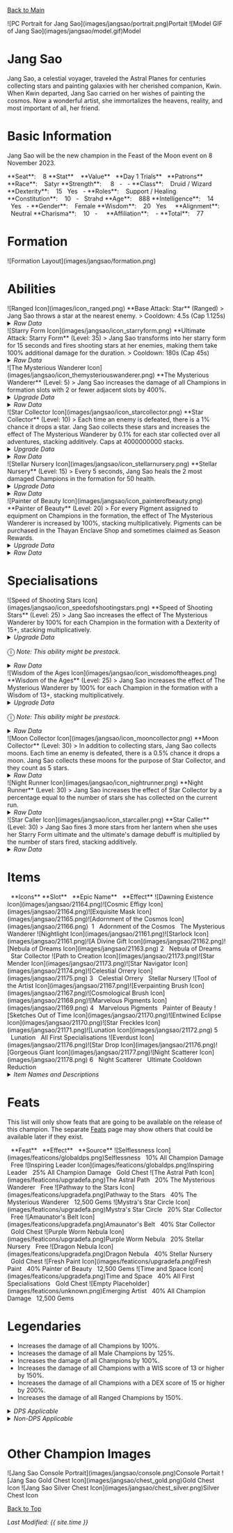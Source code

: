 [Back to Main](index.md)

<span class="championPortraitsRow">
    <span class="championPortraitsImage">
        ![PC Portrait for Jang Sao](images/jangsao/portrait.png)Portait
    </span>
    <span class="championPortraitsImage">
        ![Model GIF of Jang Sao](images/jangsao/model.gif)Model
    </span>
</span>

# Jang Sao

Jang Sao, a celestial voyager, traveled the Astral Planes for centuries collecting stars and painting galaxies with her cherished companion, Kwin. When Kwin departed, Jang Sao carried on her wishes of painting the cosmos. Now a wonderful artist, she immortalizes the heavens, reality, and most important of all, her friend.

# Basic Information

Jang Sao will be the new champion in the Feast of the Moon event on 8 November 2023.

<span class="champStatsTableColumn">
    <span class="champStatsTableRow">
        <span class="champStatsTableInfoHeader">
            <span style="margin-right:4px;">**Seat**:</span>
        </span>
        <span class="champStatsTableInfo">
            <span style="margin-left:8px;">8</span>
        </span>
        <span class="champStatsTableStatHeader">
            <span style="margin-right:4px;">**Stat**</span>
        </span>
        <span class="champStatsTableStatsHeader">
            <span style="margin-left:8px;">**Value**</span>
        </span>
        <span class="champStatsTableTrialsHeader">
            <span style="margin-left:8px;">**Day 1 Trials**</span>
        </span>
        <span class="champStatsTablePatronsHeader">
            <span style="margin-left:8px;">**Patrons**</span>
        </span>
    </span>
    <span class="champStatsTableRow">
        <span class="champStatsTableInfoHeader">
            <span style="margin-right:4px;">**Race**:</span>
        </span>
        <span class="champStatsTableInfo">
            <span style="margin-left:8px;">Satyr</span>
        </span>
        <span class="champStatsTableStatHeader">
            <span style="margin-right:4px;">**Strength**:</span>
        </span>
        <span class="champStatsTableStats">
            <span style="margin-left:13px;">8</span>
        </span>
        <span class="champStatsTableTrials">
            <span style="margin-left:8px;">-</span>
        </span>
        <span class="champStatsTablePatrons">
            <span style="margin-left:8px;">-</span>
        </span>
    </span>
    <span class="champStatsTableRow">
        <span class="champStatsTableInfoHeader">
            <span style="margin-right:4px;">**Class**:</span>
        </span>
        <span class="champStatsTableInfo">
            <span style="margin-left:8px;">Druid / Wizard</span>
        </span>
        <span class="champStatsTableStatHeader">
            <span style="margin-right:4px;">**Dexterity**:</span>
        </span>
        <span class="champStatsTableStats">
            <span style="margin-left:8px;">15</span>
        </span>
        <span class="champStatsTableTrials">
            <span style="margin-left:8px;">Yes</span>
        </span>
        <span class="champStatsTablePatrons">
            <span style="margin-left:8px;">-</span>
        </span>
    </span>
    <span class="champStatsTableRow">
        <span class="champStatsTableInfoHeader">
            <span style="margin-right:4px;">**Roles**:</span>
        </span>
        <span class="champStatsTableInfo">
            <span style="margin-left:8px;">Support / Healing</span>
        </span>
        <span class="champStatsTableStatHeader">
            <span style="margin-right:4px;">**Constitution**:</span>
        </span>
        <span class="champStatsTableStats">
            <span style="margin-left:8px;">10</span>
        </span>
        <span class="champStatsTableTrials">
            <span style="margin-left:8px;">-</span>
        </span>
        <span class="champStatsTablePatrons">
            <span style="margin-left:8px;">Strahd</span>
        </span>
    </span>
    <span class="champStatsTableRow">
        <span class="champStatsTableInfoHeader">
            <span style="margin-right:4px;">**Age**:</span>
        </span>
        <span class="champStatsTableInfo">
            <span style="margin-left:8px;">888</span>
        </span>
        <span class="champStatsTableStatHeader">
            <span style="margin-right:4px;">**Intelligence**:</span>
        </span>
        <span class="champStatsTableStats">
            <span style="margin-left:8px;">14</span>
        </span>
        <span class="champStatsTableTrials">
            <span style="margin-left:8px;">Yes</span>
        </span>
        <span class="champStatsTablePatrons">
            <span style="margin-left:8px;">-</span>
        </span>
    </span>
    <span class="champStatsTableRow">
        <span class="champStatsTableInfoHeader">
            <span style="margin-right:4px;">**Gender**:</span>
        </span>
        <span class="champStatsTableInfo">
            <span style="margin-left:8px;">Female</span>
        </span>
        <span class="champStatsTableStatHeader">
            <span style="margin-right:4px;">**Wisdom**:</span>
        </span>
        <span class="champStatsTableStats">
            <span style="margin-left:8px;">20</span>
        </span>
        <span class="champStatsTableTrials">
            <span style="margin-left:8px;">Yes</span>
        </span>
        <span class="champStatsTablePatrons">
            <span style="margin-left:8px;">&nbsp;</span>
        </span>
    </span>
    <span class="champStatsTableRow">
        <span class="champStatsTableInfoHeader">
            <span style="margin-right:4px;">**Alignment**:</span>
        </span>
        <span class="champStatsTableInfo">
            <span style="margin-left:8px;">Neutral</span>
        </span>
        <span class="champStatsTableStatHeader">
            <span style="margin-right:4px;">**Charisma**:</span>
        </span>
        <span class="champStatsTableStats">
            <span style="margin-left:8px;">10</span>
        </span>
        <span class="champStatsTableTrials">
            <span style="margin-left:8px;">-</span>
        </span>
        <span class="champStatsTablePatrons">
            <span style="margin-left:8px;">&nbsp;</span>
        </span>
    </span>
    <span class="champStatsTableRow">
        <span class="champStatsTableInfoHeader">
            <span style="margin-right:4px;">**Affiliation**:</span>
        </span>
        <span class="champStatsTableInfo">
            <span style="margin-left:8px;">-</span>
        </span>
        <span class="champStatsTableStatHeader">
            <span style="margin-right:4px;">**Total**:</span>
        </span>
        <span class="champStatsTableStats">
            <span style="margin-left:8px;">77</span>
        </span>
        <span class="champStatsTableTrials">
            <span style="margin-left:8px;">&nbsp;</span>
        </span>
        <span class="champStatsTablePatrons">
            <span style="margin-left:8px;">&nbsp;</span>
        </span>
    </span>
</span>

# Formation

<span class="formationBorder">
    ![Formation Layout](images/jangsao/formation.png)
</span>

# Abilities

<div markdown="1" class="abilityBorder"><div markdown="1" class="abilityBorderInner">
![Ranged Icon](images/icon_ranged.png) **Base Attack: Star** (Ranged)
> Jang Sao throws a star at the nearest enemy.  
> Cooldown: 4.5s (Cap 1.125s)
<details><summary><em>Raw Data</em></summary>
<p>
<pre>
{
    "description": "Jang Sao throws a star at the nearest enemy.",
    "long_description": "",
    "damage_modifier": 1,
    "damage_types": ["ranged"],
    "graphic_id": 0,
    "target": "front",
    "aoe_radius": 0,
    "tags": ["ranged"],
    "num_targets": 1,
    "animations": [{
        "projectile_details": {
            "trail": {
                "scale_lerp": [{
                    "x": 1.5,
                    "y": 1.5
                }],
                "lifespan": 0.3,
                "initial_velocity": {
                    "x": 0,
                    "y": 0
                },
                "alpha_lerp": {
                    "0": 0,
                    "1": 0,
                    "0.1": 0.75
                },
                "particle_graphic_ids": [21159],
                "spawn_rate": 100,
                "velocity_jitter": {
                    "x": 50,
                    "y": 50
                }
            },
            "percent_height_offset": 5,
            "projectile_graphic_id": 21158,
            "projectile_speed": 1300,
            "hash": "f99a3085668ee6718a56877a085d85f6",
            "rotation_speed": 180
        },
        "hit_sound": 133,
        "shoot_offset_x": -25,
        "shoot_sound": 149,
        "type": "ranged_attack",
        "projectile": "pd_generic_projectile",
        "shoot_frame": 20
    }],
    "name": "Star",
    "cooldown": 4.5,
    "id": 698
}
</pre>
</p>
</details>
</div></div>

<div markdown="1" class="abilityBorder"><div markdown="1" class="abilityBorderInner">
![Starry Form Icon](images/jangsao/icon_starryform.png) **Ultimate Attack: Starry Form** (Level: 35)
> Jang Sao transforms into her starry form for 15 seconds and fires shooting stars at her enemies, making them take 100% additional damage for the duration.  
> Cooldown: 180s (Cap 45s)
<details><summary><em>Raw Data</em></summary>
<p>
<pre>
{
    "description": "Jang Sao transforms and shooting stars make her foes take more damage.",
    "long_description": "Jang Sao transforms into her starry form for 15 seconds and fires shooting stars at her enemies, making them take 100% additional damage for the duration.",
    "damage_modifier": 0.03,
    "damage_types": ["magic"],
    "graphic_id": 21208,
    "target": "random",
    "aoe_radius": 100,
    "tags": [
        "ranged",
        "ultimate"
    ],
    "num_targets": 1,
    "animations": [{
        "ultimate": "jang_sao",
        "type": "ultimate_attack"
    }],
    "name": "Starry Form",
    "cooldown": 180,
    "id": 699
}
</pre>
</p>
</details>
</div></div>

<div markdown="1" class="abilityBorder"><div markdown="1" class="abilityBorderInner">
![The Mysterious Wanderer Icon](images/jangsao/icon_themysteriouswanderer.png) **The Mysterious Wanderer** (Level: 5)
> Jang Sao increases the damage of all Champions in formation slots with 2 or fewer adjacent slots by 400%.
<details><summary><em>Upgrade Data</em></summary>
<p>
<pre>
Upgrades:
       40: 100%

    Total Upgrade Bonus: 100%
</pre>
</p>
</details>
<details><summary><em>Raw Data</em></summary>
<p>
<pre>
{
    "static_dps_mult": null,
    "required_level": 5,
    "effect": "effect_def,1733",
    "tip_text": "Jang Sao increases the damage of all Champions in formation slots with 2 or fewer adjacent slots.",
    "name": "The Mysterious Wanderer",
    "id": 13257,
    "hero_id": 140,
    "upgrade_type": "unlock_ability",
    "default_enabled": 1,
    "required_upgrade_id": 0
}
{
    "effect_keys": [{
        "off_when_benched": true,
        "max_adj": 2,
        "effect_string": "hero_dps_multiplier_mult,400",
        "targets": [{
            "if_expr": "num_adj_slots<=max_adj",
            "max_adj": 2,
            "type": "slot_if_expr"
        }]
    }],
    "requirements": "",
    "description": {"desc": "Jang Sao increases the damage of all Champions in formation slots with $max_adj or fewer adjacent slots by $(amount)%."},
    "id": 1733,
    "flavour_text": "",
    "graphic_id": 21198,
    "properties": {
        "is_formation_ability": true,
        "owner_use_outgoing_description": true
    }
}
</pre>
</p>
</details>
</div></div>

<div markdown="1" class="abilityBorder"><div markdown="1" class="abilityBorderInner">
![Star Collector Icon](images/jangsao/icon_starcollector.png) **Star Collector** (Level: 10)
> Each time an enemy is defeated, there is a 1% chance it drops a star. Jang Sao collects these stars and increases the effect of The Mysterious Wanderer by 0.1% for each star collected over all adventures, stacking additively. Caps at 4000000000 stacks.
<details><summary><em>Upgrade Data</em></summary>
<p>
<pre>
Upgrades:
       50: 100%

    Total Upgrade Bonus: 100%
</pre>
</p>
</details>
<details><summary><em>Raw Data</em></summary>
<p>
<pre>
{
    "static_dps_mult": null,
    "required_level": 10,
    "effect": "effect_def,1734",
    "tip_text": "Jang Sao has a slim chance of collecting a star each time a monster is defeated, permanently increasing her damage buff.",
    "name": "Star Collector",
    "id": 13258,
    "hero_id": 140,
    "upgrade_type": "unlock_ability",
    "default_enabled": 1,
    "required_upgrade_id": 0
}
{
    "effect_keys": [
        {
            "stack_title": "Total Stars",
            "stacks_multiply": false,
            "show_bonus": true,
            "effect_string": "buff_upgrade,0.1,13257",
            "desc_forced_order": 1,
            "max_stacks": 4000000000,
            "stacks_on_trigger": "on_broadcast_stacks,jangsao_star_trigger"
        },
        {
            "off_when_benched": true,
            "effect_string": "jangsao_star_collector,1"
        },
        {
            "is_instanced_stat": false,
            "use_stat_defs": true,
            "effect_string": "stacks_data_binder_safe,0,jangsao_star_collector_stacks"
        },
        {
            "stack_title": "Stars gained this adventure",
            "effect_string": "do_nothing",
            "desc_forced_order": 0,
            "show_stacks": true,
            "stacks_on_trigger": "on_broadcast_stacks,jangsao_star_trigger"
        },
        {
            "is_instanced_stat": true,
            "use_stat_defs": true,
            "effect_string": "stacks_data_binder_safe,3,jangsao_star_collector_stacks_this_run"
        }
    ],
    "requirements": "",
    "description": {"desc": "Each time an enemy is defeated, there is a $(amount___2)% chance it drops a star. Jang Sao collects these stars and increases the effect of The Mysterious Wanderer by $(not_buffed amount)% for each star collected over all adventures, stacking additively. Caps at $max_stacks stacks."},
    "id": 1734,
    "flavour_text": "",
    "graphic_id": 21196,
    "properties": {
        "indexed_effect_properties": true,
        "is_formation_ability": true,
        "default_bonus_index": 0,
        "owner_use_outgoing_description": true,
        "per_effect_index_bonuses": true
    }
}
</pre>
</p>
</details>
</div></div>

<div markdown="1" class="abilityBorder"><div markdown="1" class="abilityBorderInner">
![Stellar Nursery Icon](images/jangsao/icon_stellarnursery.png) **Stellar Nursery** (Level: 15)
> Every 5 seconds, Jang Sao heals the 2 most damaged Champions in the formation for 50 health.
<details><summary><em>Upgrade Data</em></summary>
<p>
<pre>
Upgrades:
       55: 100%

    Total Upgrade Bonus: 100%
</pre>
</p>
</details>
<details><summary><em>Raw Data</em></summary>
<p>
<pre>
{
    "static_dps_mult": null,
    "required_level": 15,
    "effect": "effect_def,1735",
    "name": "Stellar Nursery",
    "id": 13259,
    "hero_id": 140,
    "upgrade_type": "unlock_ability",
    "default_enabled": 1,
    "required_upgrade_id": 0
}
{
    "effect_keys": [
        {
            "effect_string": "jangsao_stellar_nursery,50",
            "tick_rate": 5
        },
        {"effect_string": "jangsao_stellar_nursery_target_count,2"}
    ],
    "requirements": "",
    "description": {"desc": "Every $(tick_rate) seconds, Jang Sao heals the $(jangsao_stellar_nursery_target_count) most damaged Champions in the formation for $(amount) health."},
    "id": 1735,
    "flavour_text": "",
    "graphic_id": 21197,
    "properties": {
        "indexed_effect_properties": true,
        "is_formation_ability": true,
        "default_bonus_index": 0,
        "owner_use_outgoing_description": true,
        "per_effect_index_bonuses": true
    }
}
</pre>
</p>
</details>
</div></div>

<div markdown="1" class="abilityBorder"><div markdown="1" class="abilityBorderInner">
![Painter of Beauty Icon](images/jangsao/icon_painterofbeauty.png) **Painter of Beauty** (Level: 20)
> For every Pigment assigned to equipment on Champions in the formation, the effect of The Mysterious Wanderer is increased by 100%, stacking multiplicatively. Pigments can be purchased in the Thayan Enclave Shop and sometimes claimed as Season Rewards.
<details><summary><em>Upgrade Data</em></summary>
<p>
<pre>
Upgrades:
       60: 100%

    Total Upgrade Bonus: 100%
</pre>
</p>
</details>
<details><summary><em>Raw Data</em></summary>
<p>
<pre>
{
    "static_dps_mult": null,
    "required_level": 20,
    "effect": "effect_def,1736",
    "name": "Painter of Beauty",
    "id": 13260,
    "hero_id": 140,
    "upgrade_type": "unlock_ability",
    "default_enabled": 1,
    "required_upgrade_id": 0
}
{
    "effect_keys": [{
        "stack_title": "Total Pigments",
        "amount_updated_listeners": [
            "slot_changed",
            "loot_changed"
        ],
        "stacks_multiply": true,
        "show_bonus": true,
        "amount_func": "mult",
        "stack_func": "per_hero_attribute",
        "per_hero_expr": "num_applied_pigments",
        "effect_string": "buff_upgrade,100,13257"
    }],
    "requirements": "",
    "description": {"desc": "For every Pigment assigned to equipment on Champions in the formation, the effect of The Mysterious Wanderer is increased by $(not_buffed amount)%, stacking multiplicatively. Pigments can be purchased in the Thayan Enclave Shop and sometimes claimed as Season Rewards."},
    "id": 1736,
    "flavour_text": "",
    "graphic_id": 21195,
    "properties": {
        "is_formation_ability": true,
        "owner_use_outgoing_description": true
    }
}
</pre>
</p>
</details>
</div></div>

# Specialisations

<div markdown="1" class="abilityBorder"><div markdown="1" class="abilityBorderInner">
![Speed of Shooting Stars Icon](images/jangsao/icon_speedofshootingstars.png) **Speed of Shooting Stars** (Level: 25)
> Jang Sao increases the effect of The Mysterious Wanderer by 100% for each Champion in the formation with a Dexterity of 15+, stacking multiplicatively.
<details><summary><em>Upgrade Data</em></summary>
<p>
<pre>
Upgrades:
       65: 100%

    Total Upgrade Bonus: 100%
</pre>
</p>
</details>

<span style="font-size:1.2em;">ⓘ</span> *Note: This ability might be prestack.*
<details><summary><em>Raw Data</em></summary>
<p>
<pre>
{
    "static_dps_mult": null,
    "specialization_name": "Speed of Shooting Stars",
    "required_level": 25,
    "effect": "effect_def,1738",
    "name": "Speed of Shooting Stars",
    "specialization_graphic_id": 21205,
    "id": 13262,
    "hero_id": 140,
    "upgrade_type": "unlock_ability",
    "default_enabled": 1,
    "required_upgrade_id": 0,
    "specialization_description": "Jang Sao prefers the company of those that are quick."
}
{
    "effect_keys": [
        {"effect_string": "pre_stack_amount,100"},
        {
            "amount_expr": "upgrade_amount(13262,0)",
            "amount_updated_listeners": [
                "slot_changed",
                "feat_changed"
            ],
            "stacks_multiply": true,
            "off_when_benched": true,
            "show_bonus": true,
            "amount_func": "mult",
            "stack_func": "per_hero_attribute",
            "min_stat_amount": 15,
            "per_hero_expr": "clamp(dex+1-min_stat_amount,0,1)",
            "effect_string": "buff_upgrade,0,13257"
        }
    ],
    "requirements": "",
    "description": {"desc": "Jang Sao increases the effect of The Mysterious Wanderer by $(not_buffed amount)% for each Champion in the formation with a Dexterity of $(min_stat_amount___2)+, stacking multiplicatively."},
    "id": 1738,
    "flavour_text": "",
    "graphic_id": 0,
    "properties": {
        "indexed_effect_properties": true,
        "is_formation_ability": true,
        "spec_option_post_apply_info": "High Dexterity Champions: $num_stacks___2",
        "default_bonus_index": 0,
        "owner_use_outgoing_description": true,
        "type": "upgrade",
        "formation_circle_icon": false,
        "per_effect_index_bonuses": true
    }
}
</pre>
</p>
</details>
</div></div>

<div markdown="1" class="abilityBorder"><div markdown="1" class="abilityBorderInner">
![Wisdom of the Ages Icon](images/jangsao/icon_wisdomoftheages.png) **Wisdom of the Ages** (Level: 25)
> Jang Sao increases the effect of The Mysterious Wanderer by 100% for each Champion in the formation with a Wisdom of 13+, stacking multiplicatively.
<details><summary><em>Upgrade Data</em></summary>
<p>
<pre>
Upgrades:
       65: 100%

    Total Upgrade Bonus: 100%
</pre>
</p>
</details>

<span style="font-size:1.2em;">ⓘ</span> *Note: This ability might be prestack.*
<details><summary><em>Raw Data</em></summary>
<p>
<pre>
{
    "static_dps_mult": null,
    "specialization_name": "Wisdom of the Ages",
    "required_level": 25,
    "effect": "effect_def,1737",
    "name": "Wisdom of the Ages",
    "specialization_graphic_id": 21207,
    "id": 13261,
    "hero_id": 140,
    "upgrade_type": "unlock_ability",
    "default_enabled": 1,
    "required_upgrade_id": 0,
    "specialization_description": "Jang Sao prefers the company of those that are wise."
}
{
    "effect_keys": [
        {"effect_string": "pre_stack_amount,100"},
        {
            "amount_expr": "upgrade_amount(13261,0)",
            "amount_updated_listeners": [
                "slot_changed",
                "feat_changed"
            ],
            "stacks_multiply": true,
            "off_when_benched": true,
            "show_bonus": true,
            "amount_func": "mult",
            "stack_func": "per_hero_attribute",
            "min_stat_amount": 13,
            "per_hero_expr": "clamp(wis+1-min_stat_amount,0,1)",
            "effect_string": "buff_upgrade,0,13257"
        }
    ],
    "requirements": "",
    "description": {"desc": "Jang Sao increases the effect of The Mysterious Wanderer by $(not_buffed amount)% for each Champion in the formation with a Wisdom of $(min_stat_amount___2)+, stacking multiplicatively."},
    "id": 1737,
    "flavour_text": "",
    "graphic_id": 0,
    "properties": {
        "indexed_effect_properties": true,
        "is_formation_ability": true,
        "spec_option_post_apply_info": "High Wisdom Champions: $num_stacks___2",
        "default_bonus_index": 0,
        "owner_use_outgoing_description": true,
        "type": "upgrade",
        "formation_circle_icon": false,
        "per_effect_index_bonuses": true
    }
}
</pre>
</p>
</details>
</div></div>

<div markdown="1" class="abilityBorder"><div markdown="1" class="abilityBorderInner">
![Moon Collector Icon](images/jangsao/icon_mooncollector.png) **Moon Collector** (Level: 30)
> In addition to collecting stars, Jang Sao collects moons. Each time an enemy is defeated, there is a 0.5% chance it drops a moon. Jang Sao collects these moons for the purpose of Star Collector, and they count as 5 stars.
<details><summary><em>Raw Data</em></summary>
<p>
<pre>
{
    "static_dps_mult": null,
    "specialization_name": "Moon Collector",
    "required_level": 30,
    "effect": "effect_def,1739",
    "name": "Moon Collector",
    "specialization_graphic_id": 21203,
    "id": 13263,
    "hero_id": 140,
    "upgrade_type": "unlock_ability",
    "default_enabled": 1,
    "required_upgrade_id": 0,
    "specialization_description": "Jang Sao increases the chance of finding astronomical beauty by seeking out moons in addition to stars."
}
{
    "effect_keys": [{
        "goober_graphic_id": 21156,
        "off_when_benched": true,
        "goober_name": "Projectile_JangSao_Moon",
        "broadcast_trigger_count": 5,
        "effect_string": "jangsao_moon_collector,0.5",
        "goober_graphic_id_large": 21156
    }],
    "requirements": "",
    "description": {"desc": "In addition to collecting stars, Jang Sao collects moons. Each time an enemy is defeated, there is a $(amount)% chance it drops a moon. Jang Sao collects these moons for the purpose of Star Collector, and they count as $(broadcast_trigger_count) stars."},
    "id": 1739,
    "flavour_text": "",
    "graphic_id": 0,
    "properties": {
        "is_formation_ability": true,
        "owner_use_outgoing_description": true,
        "formation_circle_icon": false
    }
}
</pre>
</p>
</details>
</div></div>

<div markdown="1" class="abilityBorder"><div markdown="1" class="abilityBorderInner">
![Night Runner Icon](images/jangsao/icon_nightrunner.png) **Night Runner** (Level: 30)
> Jang Sao increases the effect of Star Collector by a percentage equal to the number of stars she has collected on the current run.
<details><summary><em>Raw Data</em></summary>
<p>
<pre>
{
    "static_dps_mult": null,
    "specialization_name": "Night Runner",
    "required_level": 30,
    "effect": "effect_def,1741",
    "name": "Night Runner",
    "specialization_graphic_id": 21204,
    "id": 13265,
    "hero_id": 140,
    "upgrade_type": "unlock_ability",
    "default_enabled": 1,
    "required_upgrade_id": 0,
    "specialization_description": "Jang Sao increases her support abilities by the number of stars she has collected in the current adventure."
}
{
    "effect_keys": [{
        "stack_title": "Stars gained this adventure",
        "stat": "jangsao_star_collector_stacks_this_run",
        "show_bonus": true,
        "amount_func": "add",
        "instance_stat": true,
        "stack_func": "get_stat",
        "effect_string": "buff_upgrade,1,13258"
    }],
    "requirements": "",
    "description": {"desc": "Jang Sao increases the effect of Star Collector by a percentage equal to the number of stars she has collected on the current run."},
    "id": 1741,
    "flavour_text": "",
    "graphic_id": 0,
    "properties": {
        "is_formation_ability": true,
        "spec_option_post_apply_info": "Stars collected: $num_stacks",
        "owner_use_outgoing_description": true,
        "formation_circle_icon": false
    }
}
</pre>
</p>
</details>
</div></div>

<div markdown="1" class="abilityBorder"><div markdown="1" class="abilityBorderInner">
![Star Caller Icon](images/jangsao/icon_starcaller.png) **Star Caller** (Level: 30)
> Jang Sao fires 3 more stars from her lantern when she uses her Starry Form ultimate and the ultimate's damage debuff is multiplied by the number of stars fired, stacking additively.
<details><summary><em>Raw Data</em></summary>
<p>
<pre>
{
    "static_dps_mult": null,
    "specialization_name": "Star Caller",
    "required_level": 30,
    "effect": "effect_def,1740",
    "name": "Star Caller",
    "specialization_graphic_id": 21206,
    "id": 13264,
    "hero_id": 140,
    "upgrade_type": "unlock_ability",
    "default_enabled": 1,
    "required_upgrade_id": 0,
    "specialization_description": "Jang Sao increases the number of stars she launches when using her ultimate."
}
{
    "effect_keys": [{"effect_string": "jangsao_star_caller,3"}],
    "requirements": "",
    "description": {"desc": "Jang Sao fires $(amount) more stars from her lantern when she uses her Starry Form ultimate and the ultimate's damage debuff is multiplied by the number of stars fired, stacking additively."},
    "id": 1740,
    "flavour_text": "",
    "graphic_id": 0,
    "properties": {
        "is_formation_ability": true,
        "owner_use_outgoing_description": true,
        "formation_circle_icon": false
    }
}
</pre>
</p>
</details>
</div></div>

# Items

<span class="itemTableColumn">
    <span class="itemTableRowHeader">
        <span class="itemTableIcon" style="align-items:center;">
            <span style="margin-left:8px;">**Icons**</span>
        </span>
        <span class="itemTableSlot">
            <span>**Slot**</span>
        </span>
        <span class="itemTableName">
            <span style="margin-left: 8px;">**Epic Name**</span>
        </span>
        <span class="itemTableEffect">
            <span style="margin-left: 8px;">**Effect**</span>
        </span>
    </span>
    <span class="itemTableRow">
        <span class="itemTableIcon" style="align-items:center;">
            <span class="itemTableIcon1">![Dawning Existence Icon](images/jangsao/21164.png)</span><span class="itemTableIcon2">![Cosmic Effigy Icon](images/jangsao/21164.png)</span><span class="itemTableIcon3">![Exquisite Mask Icon](images/jangsao/21165.png)</span><span class="itemTableIcon4">![Adornment of the Cosmos Icon](images/jangsao/21166.png)</span><span class="itemTableGE">&nbsp;</span>
        </span>
        <span class="itemTableSlot">
            <span>1</span>
        </span>
        <span class="itemTableName">
            <span style="margin-left: 8px;">Adornment of the Cosmos</span>
        </span>
        <span class="itemTableEffect">
            <span style="margin-left: 8px;">The Mysterious Wanderer</span>
        </span>
    </span>
    <span class="itemTableRow">
        <span class="itemTableIcon" style="align-items:center;">
            <span class="itemTableIcon1">![Nightlight Icon](images/jangsao/21161.png)</span><span class="itemTableIcon2">![Starlock Icon](images/jangsao/21161.png)</span><span class="itemTableIcon3">![A Divine Gift Icon](images/jangsao/21162.png)</span><span class="itemTableIcon4">![Nebula of Dreams Icon](images/jangsao/21163.png)</span>
        </span>
        <span class="itemTableSlot">
            <span>2</span>
        </span>
        <span class="itemTableName">
            <span style="margin-left: 8px;">Nebula of Dreams</span>
        </span>
        <span class="itemTableEffect">
            <span style="margin-left: 8px;">Star Collector</span>
        </span>
    </span>
    <span class="itemTableRow">
        <span class="itemTableIcon" style="align-items:center;">
            <span class="itemTableIcon1">![Path to Creation Icon](images/jangsao/21173.png)</span><span class="itemTableIcon2">![Star Mender Icon](images/jangsao/21173.png)</span><span class="itemTableIcon3">![Star Navigator Icon](images/jangsao/21174.png)</span><span class="itemTableIcon4">![Celestial Orrery Icon](images/jangsao/21175.png)</span>
        </span>
        <span class="itemTableSlot">
            <span>3</span>
        </span>
        <span class="itemTableName">
            <span style="margin-left: 8px;">Celestial Orrery</span>
        </span>
        <span class="itemTableEffect">
            <span style="margin-left: 8px;">Stellar Nursery</span>
        </span>
    </span>
    <span class="itemTableRow">
        <span class="itemTableIcon" style="align-items:center;">
            <span class="itemTableIcon1">![Tool of the Artist Icon](images/jangsao/21167.png)</span><span class="itemTableIcon2">![Everpainting Brush Icon](images/jangsao/21167.png)</span><span class="itemTableIcon3">![Cosmological Brush Icon](images/jangsao/21168.png)</span><span class="itemTableIcon4">![Marvelous Pigments Icon](images/jangsao/21169.png)</span>
        </span>
        <span class="itemTableSlot">
            <span>4</span>
        </span>
        <span class="itemTableName">
            <span style="margin-left: 8px;">Marvelous Pigments</span>
        </span>
        <span class="itemTableEffect">
            <span style="margin-left: 8px;">Painter of Beauty</span>
        </span>
    </span>
    <span class="itemTableRow">
        <span class="itemTableIcon" style="align-items:center;">
            <span class="itemTableIcon1">![Sketches Out of Time Icon](images/jangsao/21170.png)</span><span class="itemTableIcon2">![Entwined Eclipse Icon](images/jangsao/21170.png)</span><span class="itemTableIcon3">![Star Freckles Icon](images/jangsao/21171.png)</span><span class="itemTableIcon4">![Lunation Icon](images/jangsao/21172.png)</span>
        </span>
        <span class="itemTableSlot">
            <span>5</span>
        </span>
        <span class="itemTableName">
            <span style="margin-left: 8px;">Lunation</span>
        </span>
        <span class="itemTableEffect">
            <span style="margin-left: 8px;">All First Specialisations</span>
        </span>
    </span>
    <span class="itemTableRow">
        <span class="itemTableIcon" style="align-items:center;">
            <span class="itemTableIcon1">![Everdust Icon](images/jangsao/21176.png)</span><span class="itemTableIcon2">![Star Drop Icon](images/jangsao/21176.png)</span><span class="itemTableIcon3">![Gorgeous Giant Icon](images/jangsao/21177.png)</span><span class="itemTableIcon4">![Night Scatterer Icon](images/jangsao/21178.png)</span>
        </span>
        <span class="itemTableSlot">
            <span>6</span>
        </span>
        <span class="itemTableName">
            <span style="margin-left: 8px;">Night Scatterer</span>
        </span>
        <span class="itemTableEffect">
            <span style="margin-left: 8px;">Ultimate Cooldown Reduction</span>
        </span>
    </span>
</span>

<details><summary><em>Item Names and Descriptions</em></summary>
<p>
<pre>
Slot 1:
      Dawning Existence: I exist for a purpose I do not fully understand yet.
          Cosmic Effigy: This is not just of the cosmos. It is the cosmos.
         Exquisite Mask: Some say the tinkling of my star chains can be heard across the
                         planes.
Adornment of the Cosmos: I understand now. I am ready.

Slot 2:
             Nightlight: If only Kwin were here.
               Starlock: The stars will guide you...
          A Divine Gift: The fuller the lamp gets, the farther hope spreads.
       Nebula of Dreams: I will never lose my way with this, and neither shall others.

Slot 3:
       Path to Creation: We did not go where we simply wanted to. But where we needed to.
            Star Mender: 'Of pathways and stars' is etched on the index.
         Star Navigator: I hope it leads me back to you.
       Celestial Orrery: Some art I display in frames. Most can only be displayed like this.

Slot 4:
     Tool of the Artist: From canvas to celestial void.
     Everpainting Brush: Never needing to be dipped, I can work for as long as it takes.
     Cosmological Brush: Plucked from the void itself and given form by the astral plane.
     Marvelous Pigments: From simple flowers on a canvas to light-giving stars in the night
                         sky.

Slot 5:
   Sketches Out of Time: The paint still looks fresh.
       Entwined Eclipse: The Moon whispered to the Star...
          Star Freckles: This means something. One day, I will understand it.
               Lunation: All of time and space, within your imagination

Slot 6:
               Everdust: I've dreamt of moons and stars for as long as I've existed.
              Star Drop: Fragile but mighty.
         Gorgeous Giant: In another life, this could have been a star. But its beauty is still
                         unmatched.
        Night Scatterer: By Kwin's grace.
</pre>
</p>
</details>

# Feats

This list will only show feats that are going to be available on the release of this champion. The separate [Feats](feats.md) page may show others that could be available later if they exist.

<span class="featTableColumn">
    <span class="featTableRowHeader">
        <span class="featTableIcon1">
            <span style="margin-left:8px;">**Feat**</span>
        </span>
        <span class="featTableEffect">
            <span style="margin-left: 8px;">**Effect**</span>
        </span>
        <span class="featTableSource">
            <span style="margin-left: 8px;">**Source**</span>
        </span>
    </span>
    <span class="featTableRow">
        <span class="featTableIcon2">
            ![Selflessness Icon](images/featicons/globaldps.png)Selflessness
        </span>
        <span class="featTableEffect">
            <span style="margin-left: 8px;">10% All Champion Damage</span>
        </span>
        <span class="featTableSource">
            <span style="margin-left: 8px;">Free</span>
        </span>
    </span>
    <span class="featTableRow">
        <span class="featTableIcon3">
            ![Inspiring Leader Icon](images/featicons/globaldps.png)Inspiring Leader
        </span>
        <span class="featTableEffect">
            <span style="margin-left: 8px;">25% All Champion Damage</span>
        </span>
        <span class="featTableSource">
            <span style="margin-left: 8px;">Gold Chest</span>
        </span>
    </span>
    <span class="featTableRow">
        <span class="featTableIcon2">
            ![The Astral Path Icon](images/featicons/upgradefa.png)The Astral Path
        </span>
        <span class="featTableEffect">
            <span style="margin-left: 8px;">20% The Mysterious Wanderer</span>
        </span>
        <span class="featTableSource">
            <span style="margin-left: 8px;">Free</span>
        </span>
    </span>
    <span class="featTableRow">
        <span class="featTableIcon3">
            ![Pathway to the Stars Icon](images/featicons/upgradefa.png)Pathway to the Stars
        </span>
        <span class="featTableEffect">
            <span style="margin-left: 8px;">40% The Mysterious Wanderer</span>
        </span>
        <span class="featTableSource">
            <span style="margin-left: 8px;">12,500 Gems</span>
        </span>
    </span>
    <span class="featTableRow">
        <span class="featTableIcon2">
            ![Mystra's Star Circle Icon](images/featicons/upgradefa.png)Mystra's Star Circle
        </span>
        <span class="featTableEffect">
            <span style="margin-left: 8px;">20% Star Collector</span>
        </span>
        <span class="featTableSource">
            <span style="margin-left: 8px;">Free</span>
        </span>
    </span>
    <span class="featTableRow">
        <span class="featTableIcon3">
            ![Amaunator's Belt Icon](images/featicons/upgradefa.png)Amaunator's Belt
        </span>
        <span class="featTableEffect">
            <span style="margin-left: 8px;">40% Star Collector</span>
        </span>
        <span class="featTableSource">
            <span style="margin-left: 8px;">Gold Chest</span>
        </span>
    </span>
    <span class="featTableRow">
        <span class="featTableIcon2">
            ![Purple Worm Nebula Icon](images/featicons/upgradefa.png)Purple Worm Nebula
        </span>
        <span class="featTableEffect">
            <span style="margin-left: 8px;">20% Stellar Nursery</span>
        </span>
        <span class="featTableSource">
            <span style="margin-left: 8px;">Free</span>
        </span>
    </span>
    <span class="featTableRow">
        <span class="featTableIcon3">
            ![Dragon Nebula Icon](images/featicons/upgradefa.png)Dragon Nebula
        </span>
        <span class="featTableEffect">
            <span style="margin-left: 8px;">40% Stellar Nursery</span>
        </span>
        <span class="featTableSource">
            <span style="margin-left: 8px;">Gold Chest</span>
        </span>
    </span>
    <span class="featTableRow">
        <span class="featTableIcon3">
            ![Fresh Paint Icon](images/featicons/upgradefa.png)Fresh Paint
        </span>
        <span class="featTableEffect">
            <span style="margin-left: 8px;">40% Painter of Beauty</span>
        </span>
        <span class="featTableSource">
            <span style="margin-left: 8px;">12,500 Gems</span>
        </span>
    </span>
    <span class="featTableRow">
        <span class="featTableIcon3">
            ![Time and Space Icon](images/featicons/upgradefa.png)Time and Space
        </span>
        <span class="featTableEffect">
            <span style="margin-left: 8px;">40% All First Specialisations</span>
        </span>
        <span class="featTableSource">
            <span style="margin-left: 8px;">Gold Chest</span>
        </span>
    </span>
    <span class="featTableRow">
        <span class="featTableIcon3">
            ![Empty Placeholder](images/featicons/unknown.png)Emerging Artist
        </span>
        <span class="featTableEffect">
            <span style="margin-left: 8px;">40% All Champion Damage</span>
        </span>
        <span class="featTableSource">
            <span style="margin-left: 8px;">12,500 Gems</span>
        </span>
    </span>
</span>

# Legendaries

* Increases the damage of all Champions by 100%.
* Increases the damage of all Male Champions by 125%.
* Increases the damage of all Champions by 100%.
* Increases the damage of all Champions with a WIS score of 13 or higher by 150%.
* Increases the damage of all Champions with a DEX score of 15 or higher by 200%.
* Increases the damage of all Ranged Champions by 150%.

<details><summary><em>DPS Applicable</em></summary>
<p>
<pre>
     Arkhan: 3 / 6
    Artemis: 5 / 6
    Asharra: 3 / 6
      Azaka: 2 / 6
     Binwin: 3 / 6
   Birdsong: 3 / 6
Black Viper: 3 / 6
 Catti-brie: 4 / 6
     D'hani: 4 / 6
    Dhadius: 3 / 6
     Drizzt: 5 / 6
    Farideh: 3 / 6
        Fen: 2 / 6
     Gromma: 3 / 6
       Ishi: 4 / 6
    Jaheira: 3 / 6
    Jamilah: 3 / 6
   Jarlaxle: 4 / 6
        Jim: 3 / 6
       Kent: 4 / 6
      Krond: 4 / 6
       Krux: 4 / 6
    Lae'zel: 2 / 6
     Lucius: 4 / 6
      Makos: 3 / 6
      Minsc: 3 / 6
      NERDS: 2 / 6
     Nahara: 4 / 6
      Nixie: 2 / 6
     Orisha: 3 / 6
   Prudence: 2 / 6
      Rosie: 4 / 6
      Strix: 2 / 6
    Torogar: 4 / 6
     Warden: 3 / 6
     Yorven: 4 / 6
      Zorbu: 6 / 6
</pre>
</p>
</details>
<details><summary><em>Non-DPS Applicable</em></summary>
<p>
<pre>
          Aila: 4 / 6
       Alyndra: 3 / 6
       Antrius: 3 / 6
      Astarion: 6 / 6
         Avren: 4 / 6
          BBEG: 4 / 6
       Baeloth: 3 / 6
      Barrowin: 3 / 6
       Blooshi: 2 / 6
          Brig: 5 / 6
          Briv: 3 / 6
       Bruenor: 4 / 6
      Calliope: 3 / 6
       Celeste: 3 / 6
     Certainty: 3 / 6
        Deekin: 4 / 6
       Desmond: 4 / 6
           Dob: 5 / 6
        Donaar: 3 / 6
    Dragonbait: 4 / 6
Dungeon Master: 5 / 6
        Egbert: 4 / 6
      Ellywick: 3 / 6
       Evandra: 2 / 6
        Evelyn: 2 / 6
     Ezmerelda: 3 / 6
        Freely: 4 / 6
       Gazrick: 4 / 6
       Havilar: 3 / 6
         Imoen: 4 / 6
      Jang Sao: 5 / 6
      K'thriss: 4 / 6
         Korth: 5 / 6
         Krull: 4 / 6
        Krydle: 4 / 6
       Lazaapz: 3 / 6
         Mehen: 3 / 6
          Melf: 4 / 6
      Merilwen: 4 / 6
         Miria: 4 / 6
        Môrgæn: 5 / 6
        Nayeli: 2 / 6
         Nerys: 3 / 6
        Nordom: 4 / 6
          Nova: 3 / 6
          Omin: 4 / 6
        Orkira: 3 / 6
       Paultin: 5 / 6
      Penelope: 4 / 6
         Pwent: 3 / 6
        Qillek: 5 / 6
         Regis: 4 / 6
          Reya: 2 / 6
          Rust: 4 / 6
        Selise: 3 / 6
        Sentry: 3 / 6
     Sgt. Knox: 3 / 6
         Shaka: 5 / 6
       Shandie: 4 / 6
      Sisaspia: 3 / 6
        Solaak: 6 / 6
         Spurt: 5 / 6
         Stoki: 4 / 6
   Strongheart: 4 / 6
         Talin: 5 / 6
      Thellora: 2 / 6
        Turiel: 4 / 6
         Tyril: 5 / 6
       Ulkoria: 3 / 6
         Uriah: 4 / 6
     Valentine: 3 / 6
            Vi: 4 / 6
       Viconia: 5 / 6
      Vin Ursa: 5 / 6
        Virgil: 3 / 6
      Voronika: 4 / 6
        Widdle: 3 / 6
       Wulfgar: 3 / 6
        Xander: 5 / 6
      Xerophon: 4 / 6
</pre>
</p>
</details>
<br />

# Other Champion Images

<span class="championImagesColumn">
    <span class="championImagesRow">
        <span class="championImagesPortrait">
            ![Jang Sao Console Portrait](images/jangsao/console.png)Console Portait
        </span>
    </span>
    <span class="championImagesRow">
        <span class="championImagesChests">
            ![Jang Sao Gold Chest Icon](images/jangsao/chest_gold.png)Gold Chest Icon
        </span>
        <span class="championImagesChests">
            ![Jang Sao Silver Chest Icon](images/jangsao/chest_silver.png)Silver Chest Icon
        </span>
    </span>
</span>

[Back to Top](#top)

*Last Modified: {{ site.time }}*